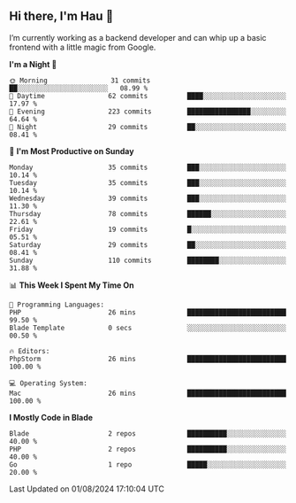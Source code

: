 ## Hi there, I'm Hau 👋
I’m currently working as a backend developer and can whip up a basic frontend with a little magic from Google. 

<!--START_SECTION:waka-->
**I'm a Night 🦉** 

```text
🌞 Morning                31 commits          ██░░░░░░░░░░░░░░░░░░░░░░░   08.99 % 
🌆 Daytime                62 commits          ████░░░░░░░░░░░░░░░░░░░░░   17.97 % 
🌃 Evening                223 commits         ████████████████░░░░░░░░░   64.64 % 
🌙 Night                  29 commits          ██░░░░░░░░░░░░░░░░░░░░░░░   08.41 % 
```
📅 **I'm Most Productive on Sunday** 

```text
Monday                   35 commits          ███░░░░░░░░░░░░░░░░░░░░░░   10.14 % 
Tuesday                  35 commits          ███░░░░░░░░░░░░░░░░░░░░░░   10.14 % 
Wednesday                39 commits          ███░░░░░░░░░░░░░░░░░░░░░░   11.30 % 
Thursday                 78 commits          ██████░░░░░░░░░░░░░░░░░░░   22.61 % 
Friday                   19 commits          █░░░░░░░░░░░░░░░░░░░░░░░░   05.51 % 
Saturday                 29 commits          ██░░░░░░░░░░░░░░░░░░░░░░░   08.41 % 
Sunday                   110 commits         ████████░░░░░░░░░░░░░░░░░   31.88 % 
```


📊 **This Week I Spent My Time On** 

```text
💬 Programming Languages: 
PHP                      26 mins             █████████████████████████   99.50 % 
Blade Template           0 secs              ░░░░░░░░░░░░░░░░░░░░░░░░░   00.50 % 

🔥 Editors: 
PhpStorm                 26 mins             █████████████████████████   100.00 % 

💻 Operating System: 
Mac                      26 mins             █████████████████████████   100.00 % 
```

**I Mostly Code in Blade** 

```text
Blade                    2 repos             ██████████░░░░░░░░░░░░░░░   40.00 % 
PHP                      2 repos             ██████████░░░░░░░░░░░░░░░   40.00 % 
Go                       1 repo              █████░░░░░░░░░░░░░░░░░░░░   20.00 % 
```




 Last Updated on 01/08/2024 17:10:04 UTC
<!--END_SECTION:waka-->
